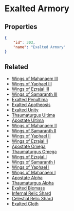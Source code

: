 # Exalted Armory

<no description available>

## Properties

```json
{
    "id": 303,
    "name": "Exalted Armory"
}
```

## Related

- [Wings of Mahanaem III](../items/18806-wings-of-mahanaem-iii.md)
- [Wings of Yaphael III](../items/18809-wings-of-yaphael-iii.md)
- [Wings of Ezrajal III](../items/18815-wings-of-ezrajal-iii.md)
- [Wings of Samaranth III](../items/18812-wings-of-samaranth-iii.md)
- [Exalted Penultima](../items/19011-exalted-penultima.md)
- [Exalted Apotheosis](../items/19336-exalted-apotheosis.md)
- [Exalted Unity](../items/18940-exalted-unity.md)
- [Thaumaturgus Ultima](../items/18816-thaumaturgus-ultima.md)
- [Apostate Ultima](../items/18817-apostate-ultima.md)
- [Wings of Mahanaem II](../items/18805-wings-of-mahanaem-ii.md)
- [Wings of Samaranth II](../items/18811-wings-of-samaranth-ii.md)
- [Wings of Yaphael II](../items/18808-wings-of-yaphael-ii.md)
- [Wings of Ezrajal II](../items/18814-wings-of-ezrajal-ii.md)
- [Apostate Omega](../items/18744-apostate-omega.md)
- [Thaumaturgus Omega](../items/18742-thaumaturgus-omega.md)
- [Wings of Ezrajal I](../items/18813-wings-of-ezrajal-i.md)
- [Wings of Samaranth I](../items/18810-wings-of-samaranth-i.md)
- [Wings of Yaphael I](../items/18807-wings-of-yaphael-i.md)
- [Wings of Mahanaem I](../items/18804-wings-of-mahanaem-i.md)
- [Apostate Alpha](../items/18743-apostate-alpha.md)
- [Thaumaturgus Alpha](../items/18741-thaumaturgus-alpha.md)
- [Exalted Biomass](../items/18819-exalted-biomass.md)
- [Infernal Relic Shard](../items/18942-infernal-relic-shard.md)
- [Celestial Relic Shard](../items/18943-celestial-relic-shard.md)
- [Exalted Cloth](../items/18820-exalted-cloth.md)

